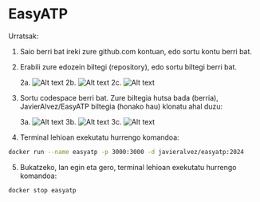 # EasyATP

Urratsak:

1. Saio berri bat ireki zure github.com kontuan, edo sortu kontu berri bat. 

2. Erabili zure edozein biltegi (repository), edo sortu biltegi berri bat.

    2a. ![Alt text](https://github.com/JavierAlvez/EasyATP/blob/main/CreateNewRepository.png "2a. Create a new repository")
    2b. ![Alt text](https://github.com/JavierAlvez/EasyATP/blob/main/CreateNewRepositorySetName.png "2b. Set new repository name")
    2c. ![Alt text](https://github.com/JavierAlvez/EasyATP/blob/main/CreateNewRepositorySaveButton.png "2c. Save new repository")

3. Sortu codespace berri bat. Zure biltegia hutsa bada (berria), JavierAlvez/EasyATP biltegia (honako hau) klonatu ahal duzu:

    3a. ![Alt text](https://github.com/JavierAlvez/EasyATP/blob/main/CreateNewCodespace.png "3a. Create a new codespace")
    3b. ![Alt text](https://github.com/JavierAlvez/EasyATP/blob/main/CreateNewCodespaceSelectRepository.png "3b. Select a non-empty repository")
    3c. ![Alt text](https://github.com/JavierAlvez/EasyATP/blob/main/CreateNewCodespaceCreateButton.png "3c. Save new repository")

4. Terminal lehioan exekutatu hurrengo komandoa:

```bash
docker run --name easyatp -p 3000:3000 -d javieralvez/easyatp:2024
```

5. Bukatzeko, lan egin eta gero, terminal lehioan exekutatu hurrengo komandoa:

```bash
docker stop easyatp
```

